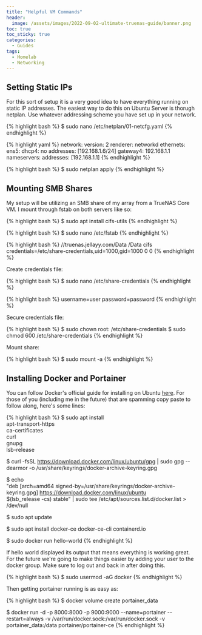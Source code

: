 ```yaml
---
title: "Helpful VM Commands"
header:
  image: /assets/images/2022-09-02-ultimate-truenas-guide/banner.png
toc: true
toc_sticky: true
categories:
  - Guides
tags:
  - Homelab
  - Networking
---
```


## Setting Static IPs

For this sort of setup it is a very good idea to have everything running on static IP addresses. The easiest way to do this on Ubuntu Server is thorugh netplan. Use whatever addressing scheme you have set up in your network.

{% highlight bash %}
$ sudo nano /etc/netplan/01-netcfg.yaml
{% endhighlight %}

{% highlight yaml %}
network:
 version: 2
 renderer: networkd
 ethernets:
  ens5:
   dhcp4: no
   addresses: [192.168.1.6/24]
   gateway4: 192.168.1.1
   nameservers:
    addresses: [192.168.1.1]
{% endhighlight %}

{% highlight bash %}
$ sudo netplan apply
{% endhighlight %}

## Mounting SMB Shares

My setup will be utilizing an SMB share of my array from a TrueNAS Core VM. I mount through fstab on both servers like so:

{% highlight bash %}
$ sudo apt install cifs-utils
{% endhighlight %}

{% highlight bash %}
$ sudo nano /etc/fstab
{% endhighlight %}

{% highlight bash %}
//truenas.jellayy.com/Data /Data cifs credentials=/etc/share-credentials,uid=1000,gid=1000 0 0
{% endhighlight %}

Create credentials file:

{% highlight bash %}
$ sudo nano /etc/share-credentials
{% endhighlight %}

{% highlight bash %}
username=user
password=password
{% endhighlight %}

Secure credentials file:

{% highlight bash %}
$ sudo chown root: /etc/share-credentials
$ sudo chmod 600 /etc/share-credentials
{% endhighlight %}

Mount share:

{% highlight bash %}
$ sudo mount -a
{% endhighlight %}

## Installing Docker and Portainer

You can follow Docker's official guide for installing on Ubuntu [here](https://docs.docker.com/engine/install/ubuntu/). For those of you (including me in the future) that are spamming copy paste to follow along, here's some lines:

{% highlight bash %}
$ sudo apt install \
    apt-transport-https \
    ca-certificates \
    curl \
    gnupg \
    lsb-release
    
$ curl -fsSL https://download.docker.com/linux/ubuntu/gpg | sudo gpg --dearmor -o /usr/share/keyrings/docker-archive-keyring.gpg

$ echo \
  "deb [arch=amd64 signed-by=/usr/share/keyrings/docker-archive-keyring.gpg] https://download.docker.com/linux/ubuntu \
  $(lsb_release -cs) stable" | sudo tee /etc/apt/sources.list.d/docker.list > /dev/null

$ sudo apt update

$ sudo apt install docker-ce docker-ce-cli containerd.io

$ sudo docker run hello-world
{% endhighlight %}

If hello world displayed its output that means everything is working great. For the future we're going to make things easier by adding your user to the docker group. Make sure to log out and back in after doing this.

{% highlight bash %}
$ sudo usermod -aG docker <YOUR-USER>
{% endhighlight %}
 
Then getting portainer running is as easy as:

{% highlight bash %}
$ docker volume create portainer_data

$ docker run -d -p 8000:8000 -p 9000:9000 --name=portainer --restart=always -v /var/run/docker.sock:/var/run/docker.sock -v portainer_data:/data portainer/portainer-ce
{% endhighlight %}
